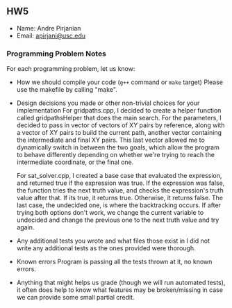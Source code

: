 ## HW5
 
 - Name: Andre Pirjanian
 - Email: apirjani@usc.edu

### Programming Problem Notes

  For each programming problem, let us know:

  - How we should compile your code (`g++` command or `make` target)
    Please use the makefile by calling "make".
  - Design decisions you made or other non-trivial choices for your implementation
    For gridpaths.cpp, I decided to create a helper function called gridpathsHelper that does the main search. For the parameters, I decided to pass in vector of vectors of XY pairs by reference, along with a vector of XY pairs to build the current path, another vector containing the intermediate and final XY pairs. This last vector allowed me to dynamically switch in between the two goals, which allow the program to behave differently depending on whether we're trying to reach the intermediate coordinate, or the final one. 

    For sat_solver.cpp, I created a base case that evaluated the expression, and returned true if the expression was true. If the expression was false, the function tries the next truth value, and checks the expression's truth value after that. If its true, it returns true. Otherwise, it returns false. The last case, the undecided one, is where the backtracking occurs. If after trying both options don't work, we change the current variable to undecided and change the previous one to the next truth value and try again.
    
  - Any additional tests you wrote and what files those exist in
    I did not write any additional tests as the ones provided were thorough.
  - Known errors
    Program is passing all the tests thrown at it, no known errors.
  - Anything that might helps us grade (though we will run automated tests), it often does help to know what features may be broken/missing in case we can provide some small partial credit.